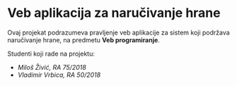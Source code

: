 # Veb aplikacija za naručivanje hrane

Ovaj projekat podrazumeva pravljenje veb aplikacije za sistem koji podržava naručivanje hrane, na predmetu **Veb programiranje**.

Studenti koji rade na projektu:
- *Miloš Živić, RA 75/2018*
- *Vladimir Vrbica, RA 50/2018*